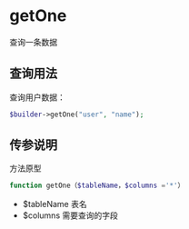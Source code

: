 # getOne

查询一条数据

## 查询用法

查询用户数据：

```php
$builder->getOne("user", "name");
```
## 传参说明

方法原型
```php
function getOne（$tableName，$columns ='*'）
```

- $tableName 表名
- $columns 需要查询的字段